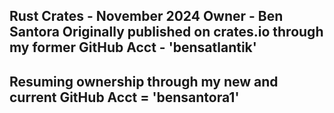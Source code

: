 Rust Crates - November 2024
Owner - Ben Santora
Originally published on crates.io through my former GitHub Acct - 'bensatlantik'
-
Resuming ownership through my new and current GitHub Acct = 'bensantora1'
-
